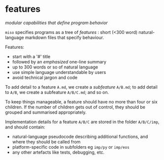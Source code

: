 # features
*modular capabilities that define program behavior*

`miso` specifies programs as a tree of *features* : short (<300 word) natural-language markdown files that specify behaviour.

Features:

- start with a '#' title
- followed by an *emphasized* one-line summary
- up to 300 words or so of natural language
- use simple language understandable by users
- avoid technical jargon and code

To add detail to a feature `A.md`, we create a *subfeature* `A/B.md`; to add detail to `A/B`, we create a subfeature `A/B/C.md`; and so on.

To keep things manageable, a feature should have no more than four or six children. If the number of children gets out of control, they should be grouped and summarised appropriately.

Implementation details for a feature `A/B/C` are stored in the folder `A/B/C/imp`, and should contain:

- natural-language pseudocode describing additional functions, and where they should be called from
- platform-specific code in subfolders eg `imp/py` or `imp/eos`
- any other artefacts like tests, debugging, etc.

